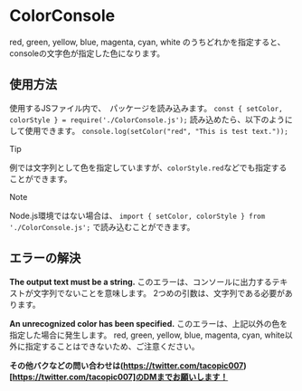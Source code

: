 # ColorConsole
red, green, yellow, blue, magenta, cyan, white のうちどれかを指定すると、consoleの文字色が指定した色になります。

## 使用方法
使用するJSファイル内で、　パッケージを読み込みます。
```const { setColor, colorStyle } = require('./ColorConsole.js');```
読み込めたら、以下のようにして使用できます。
```console.log(setColor("red", "This is test text."));```
> [!TIP]
> 例では文字列として色を指定していますが、`colorStyle.red`などでも指定することができます。

> [!NOTE]
> Node.js環境ではない場合は、
> ```import { setColor, colorStyle } from './ColorConsole.js';```
> で読み込むことができます。

## エラーの解決
**The output text must be a string.**
このエラーは、コンソールに出力するテキストが文字列でないことを意味します。
2つめの引数は、文字列である必要があります。

**An unrecognized color has been specified.**
このエラーは、上記以外の色を指定した場合に発生します。
red, green, yellow, blue, magenta, cyan, white以外に指定することはできないため、ご注意ください。

**その他バクなどの問い合わせは(https://twitter.com/tacopic007)[https://twitter.com/tacopic007]のDMまでお願いします！**

